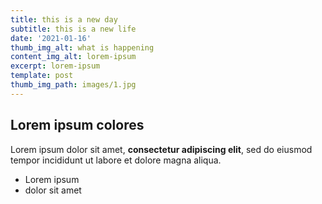 ```yaml
---
title: this is a new day
subtitle: this is a new life
date: '2021-01-16'
thumb_img_alt: what is happening
content_img_alt: lorem-ipsum
excerpt: lorem-ipsum
template: post
thumb_img_path: images/1.jpg
---
```

## Lorem ipsum colores

Lorem ipsum dolor sit amet, **consectetur adipiscing elit**, sed do eiusmod tempor incididunt ut labore et dolore magna aliqua.

*   Lorem ipsum
*   dolor sit amet

